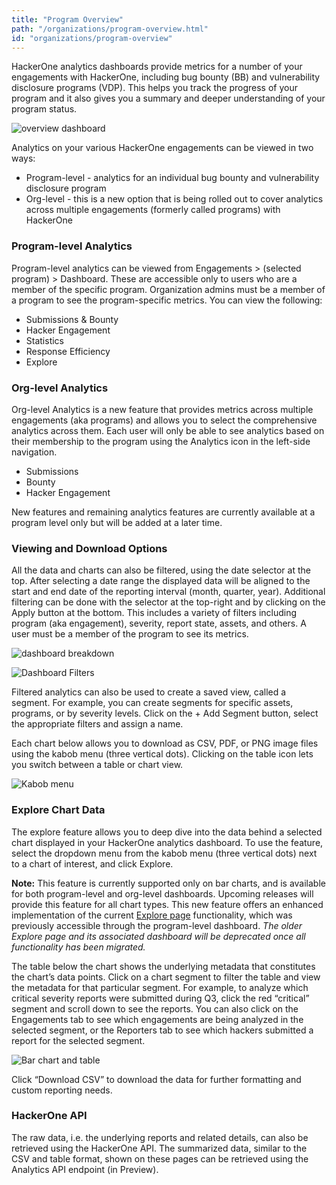 ```yaml
---
title: "Program Overview"
path: "/organizations/program-overview.html"
id: "organizations/program-overview"
---
```


HackerOne analytics dashboards provide metrics for a number of your engagements with HackerOne, including bug bounty (BB) and vulnerability disclosure programs (VDP). This helps you track the progress of your program and it also gives you a summary and deeper understanding of your program status.

![overview dashboard](/images/program-overview-1.png)

Analytics on your various HackerOne engagements can be viewed in two ways:
* Program-level - analytics for an individual bug bounty and vulnerability disclosure program
* Org-level - this is a new option that is being rolled out to cover analytics across multiple engagements (formerly called programs) with HackerOne

### Program-level Analytics
Program-level analytics can be viewed from Engagements > (selected program) > Dashboard. These are accessible only to users who are a member of the specific program. Organization admins must be a member of a program to see the program-specific metrics. You can view the following: 
* Submissions & Bounty
* Hacker Engagement
* Statistics
* Response Efficiency
* Explore

### Org-level Analytics
Org-level Analytics is a new feature that provides metrics across multiple engagements (aka programs) and allows you to select the comprehensive analytics across them. Each user will only be able to see analytics based on their membership to the program using the Analytics icon in the left-side navigation. 
* Submissions
* Bounty
* Hacker Engagement

New features and remaining analytics features are currently available at a program level only but will be added at a later time.

### Viewing and Download Options
All the data and charts can also be filtered, using the date selector at the top. After selecting a date range the displayed data will be aligned to the start and end date of the reporting interval (month, quarter, year). Additional filtering can be done with the selector at the top-right and by clicking on the Apply button at the bottom. This includes a variety of filters including program (aka engagement), severity, report state, assets, and others. A user must be a member of the program to see its metrics. 

![dashboard breakdown](/images/program-overview-3.png)

![Dashboard Filters](/images/program-overview-4.png)

Filtered analytics can also be used to create a saved view, called a segment. For example, you can create segments for specific assets, programs, or by severity levels. Click on the + Add Segment button, select the appropriate filters and assign a name. 


Each chart below allows you to download as CSV, PDF, or PNG image files using the kabob menu (three vertical dots). Clicking on the table icon lets you switch between a table or chart view. 

![Kabob menu](/images/program-overview-6.png)

### Explore Chart Data
The explore feature allows you to deep dive into the data behind a selected chart displayed in your HackerOne analytics dashboard. To use the feature, select the dropdown menu from the kabob menu (three vertical dots) next to a chart of interest, and click Explore. 

**Note:** This feature is currently supported only on bar charts, and is available for both program-level and org-level dashboards. Upcoming releases will provide this feature for all chart types. 
This new feature offers an enhanced implementation of the current [Explore page](/organizations/explore.html) functionality, which was previously accessible through the program-level dashboard. *The older Explore page and its associated dashboard will be deprecated once all functionality has been migrated.* 

The table below the chart shows the underlying metadata that constitutes the chart’s data points. Click on a chart segment to filter the table and view the metadata for that particular segment. For example, to analyze which critical severity reports were submitted during Q3, click the red “critical” segment and scroll down to see the reports. You can also click on the Engagements tab to see which engagements are being analyzed in the selected segment, or the Reporters tab to see which hackers submitted a report for the selected segment. 

![Bar chart and table](/images/program-overview-7.png)

Click “Download CSV” to download the data for further formatting and custom reporting needs. 

### HackerOne API
The raw data, i.e. the underlying reports and related details, can also be retrieved using the HackerOne API. The summarized data, similar to the CSV and table format, shown on these pages can be retrieved using the Analytics API endpoint (in Preview).
